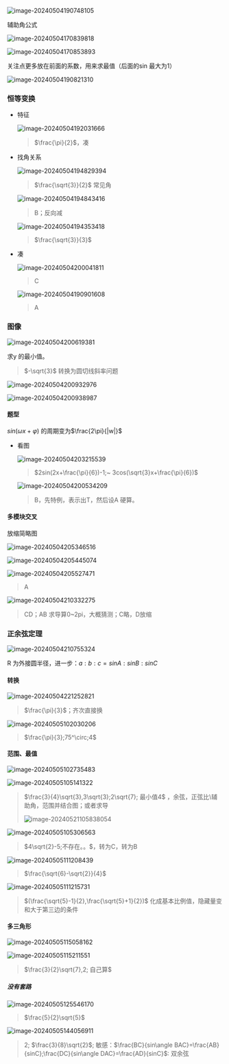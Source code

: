 ![image-20240504190748105](image-20240504190748105.png)

辅助角公式

![image-20240504170839818](image-20240504170839818.png)

![image-20240504170853893](image-20240504170853893.png)

关注点更多放在前面的系数，用来求最值（后面的sin 最大为1）



![image-20240504190821310](image-20240504190821310.png)

### 恒等变换

- 特征

    ![image-20240504192031666](image-20240504192031666.png)

    > $\frac{\pi}{2}$，凑

- 找角关系

    ![image-20240504194829394](image-20240504194829394.png)

    >$\frac{\sqrt{3}}{2}$ 常见角

    ![image-20240504194843416](image-20240504194843416.png)

    >B；反向减

    ![image-20240504194353418](image-20240504194353418.png)

    > $\frac{\sqrt{3}}{3}$

- 凑

    ![image-20240504200041811](image-20240504200041811.png)

    > C

    ![image-20240504190901608](image-20240504190901608.png)

    > A

### 图像

![image-20240504200619381](image-20240504200619381.png)

求y 的最小值。

> $-\sqrt{3}$ 转换为圆切线斜率问题

![image-20240504200932976](image-20240504200932976.png)

![image-20240504200938987](image-20240504200938987.png)

#### 题型

$sin(\omega x+\varphi)$ 的周期变为$\frac{2\pi}{|w|}$

- 看图

    ![image-20240504203215539](image-20240504203215539.png)

    > $2sin(2x+\frac{\pi}{6})-1;~ 3cos(\sqrt{3}x+\frac{\pi}{6})$  

    ![image-20240504200534209](image-20240504200534209.png)

    >B，先特例，表示出T，然后设A 硬算。

#### 多模块交叉

放缩简略图 

![image-20240504205346516](image-20240504205346516.png)

![image-20240504205445074](image-20240504205445074.png)

![image-20240504205527471](image-20240504205527471.png)

> A

![image-20240504210332275](image-20240504210332275.png)

> CD；AB 求导算0~2pi，大概猜测；C略，D放缩

### 正余弦定理

![image-20240504210755324](image-20240504210755324.png)

R 为外接圆半径，进一步：$a:b:c=sinA:sinB:sinC$

#### 转换

![image-20240504221252821](image-20240504221252821.png)

> $\frac{\pi}{3}$；齐次直接换 

![image-20240505102030206](image-20240505102030206.png)

> $\frac{\pi}{3};75^\circ;4$

#### 范围、最值

![image-20240505102735483](image-20240505102735483.png)

![image-20240505105141322](image-20240505105141322.png)

> $\frac{3}{4}\sqrt{3},3\sqrt{3};2\sqrt{7}; 最小值4$  ，余弦，正弦比\辅助角，范围并结合图；或者求导
>
> ![image-20240521105838054](image-20240521105838054.png)

![image-20240505105306563](image-20240505105306563.png)

> $4\sqrt{2}-5;不存在。。$，转为C，转为B

![image-20240505111208439](image-20240505111208439.png)

> $\frac{\sqrt{6}-\sqrt{2}}{4}$

![image-20240505111215731](image-20240505111215731.png)

> $(\frac{\sqrt{5}-1}{2},\frac{\sqrt{5}+1}{2})$ 化成基本比例值，隐藏量变和大于第三边的条件

#### 多三角形

![image-20240505115058162](image-20240505115058162.png)

![image-20240505115211551](image-20240505115211551.png)

> $\frac{3}{2}\sqrt{7},2; 自己算$

##### 没有套路

![image-20240505125546170](image-20240505125546170.png)

> $\frac{5}{2}\sqrt{5}$

![image-20240505144056911](image-20240505144056911.png)

> 2; $\frac{3}{8}\sqrt{2}$; 敏感：$\frac{BC}{sin\angle BAC}=\frac{AB}{sinC};\frac{DC}{sin\angle DAC}=\frac{AD}{sinC}$: 双余弦

